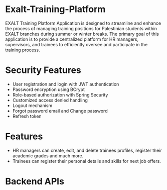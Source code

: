 # Exalt-Training-Platform
EXALT Training Platform Application is designed to streamline and enhance the process of managing training positions for Palestinian students within EXALT branches during summer or winter breaks.
The primary goal of this application is to provide a centralized platform for HR managers, supervisors, and trainees to efficiently oversee and participate in the training process.


# Security Features

- User registration and login with JWT authentication
- Password encryption using BCrypt
- Role-based authorization with Spring Security
- Customized access denied handling
- Logout mechanism
- Forgot password email and Change password
- Refresh token

# Features

- HR managers can create, edit, and delete trainees profiles, register their academic grades and much more.
- Trainees can register their personal details and skills for next job offers.

# Backend APIs 


